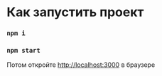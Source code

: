 # Как запустить проект

### `npm i`

### `npm start`

Потом откройте [http://localhost:3000](http://localhost:3000) в браузере

